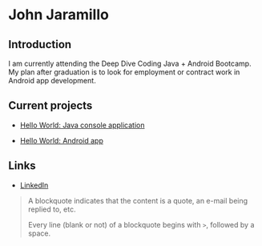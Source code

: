  # John Jaramillo
    
 ## Introduction

 I am currently attending the Deep Dive Coding Java + Android Bootcamp. My plan after graduation is to look for employment or contract work in Android app development.
    
 ## Current projects

 * [Hello World: Java console application](https://github.com/John-Jaramillo/deep-dive-hello-world-ij)

 * [Hello World: Android app](https://github.com/John-Jaramillo/android-hello-world)

 ## Links

 * [LinkedIn](https://www.linkedin.com/in/john-jaramillo-5172521b3/)

> A blockquote indicates that the content is a quote, an e-mail being replied to, etc.
> 
> Every line (blank or not) of a blockquote begins with `>`, followed by a space.
